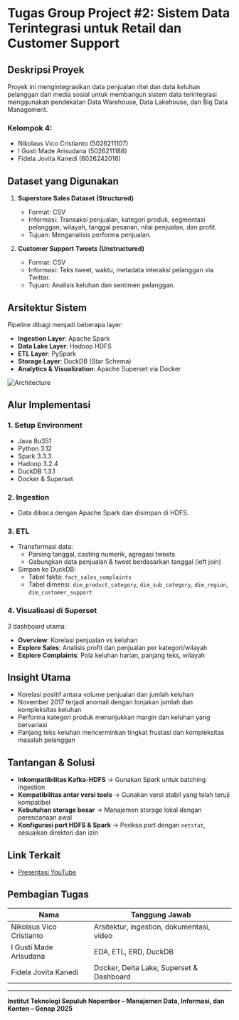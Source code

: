 # Tugas Group Project #2: Sistem Data Terintegrasi untuk Retail dan Customer Support

## Deskripsi Proyek

Proyek ini mengintegrasikan data penjualan ritel dan data keluhan pelanggan dari media sosial untuk membangun sistem data terintegrasi menggunakan pendekatan Data Warehouse, Data Lakehouse, dan Big Data Management.

### Kelompok 4:
- Nikolaus Vico Cristianto (5026211107)
- I Gusti Made Arisudana (5026211188)
- Fidela Jovita Kanedi (6026242016)

## Dataset yang Digunakan

1. **Superstore Sales Dataset (Structured)**
   - Format: CSV
   - Informasi: Transaksi penjualan, kategori produk, segmentasi pelanggan, wilayah, tanggal pesanan, nilai penjualan, dan profit.
   - Tujuan: Menganalisis performa penjualan.

2. **Customer Support Tweets (Unstructured)**
   - Format: CSV
   - Informasi: Teks tweet, waktu, metadata interaksi pelanggan via Twitter.
   - Tujuan: Analisis keluhan dan sentimen pelanggan.

## Arsitektur Sistem

Pipeline dibagi menjadi beberapa layer:
- **Ingestion Layer**: Apache Spark
- **Data Lake Layer**: Hadoop HDFS
- **ETL Layer**: PySpark
- **Storage Layer**: DuckDB (Star Schema)
- **Analytics & Visualization**: Apache Superset via Docker

![Architecture](docs/architecture_pipeline.png)

## Alur Implementasi

### 1. Setup Environment
- Java 8u351
- Python 3.12
- Spark 3.3.3
- Hadoop 3.2.4
- DuckDB 1.3.1
- Docker & Superset

### 2. Ingestion
- Data dibaca dengan Apache Spark dan disimpan di HDFS.

### 3. ETL
- Transformasi data:
  - Parsing tanggal, casting numerik, agregasi tweets
  - Gabungkan data penjualan & tweet berdasarkan tanggal (left join)
- Simpan ke DuckDB:
  - Tabel fakta: `fact_sales_complaints`
  - Tabel dimensi: `dim_product_category`, `dim_sub_category`, `dim_region`, `dim_customer_support`

### 4. Visualisasi di Superset
3 dashboard utama:
- **Overview**: Korelasi penjualan vs keluhan
- **Explore Sales**: Analisis profit dan penjualan per kategori/wilayah
- **Explore Complaints**: Pola keluhan harian, panjang teks, wilayah

## Insight Utama

- Korelasi positif antara volume penjualan dan jumlah keluhan
- November 2017 terjadi anomali dengan lonjakan jumlah dan kompleksitas keluhan
- Performa kategori produk menunjukkan margin dan keluhan yang bervariasi
- Panjang teks keluhan mencerminkan tingkat frustasi dan kompleksitas masalah pelanggan

## Tantangan & Solusi

- **Inkompatibilitas Kafka-HDFS** → Gunakan Spark untuk batching ingestion
- **Kompatibilitas antar versi tools** → Gunakan versi stabil yang telah teruji kompatibel
- **Kebutuhan storage besar** → Manajemen storage lokal dengan perencanaan awal
- **Konfigurasi port HDFS & Spark** → Periksa port dengan `netstat`, sesuaikan direktori dan izin


## Link Terkait

- [Presentasi YouTube](https://youtu.be/t2ICr6LrLRE)

## Pembagian Tugas

| Nama                     | Tanggung Jawab |
|--------------------------|----------------|
| Nikolaus Vico Cristianto | Arsitektur, ingestion, dokumentasi, video |
| I Gusti Made Arisudana   | EDA, ETL, ERD, DuckDB |
| Fidela Jovita Kanedi     | Docker, Delta Lake, Superset & Dashboard |

---

**Institut Teknologi Sepuluh Nopember – Manajemen Data, Informasi, dan Konten – Genap 2025**

